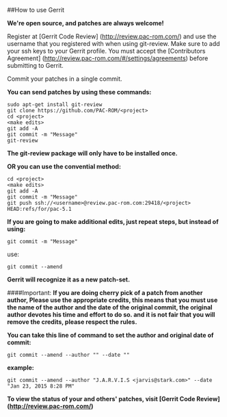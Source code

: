 ##How to use Gerrit

**We're open source, and patches are always welcome!**

Register at [Gerrit Code Review] (http://review.pac-rom.com/) and use the username that you registered with when using git-review.
Make sure to add your ssh keys to your Gerrit profile.
You must accept the [Contributors Agreement] (http://review.pac-rom.com/#/settings/agreements) before submitting to Gerrit.

Commit your patches in a single commit.

**You can send patches by using these commands:**

    sudo apt-get install git-review
    git clone https://github.com/PAC-ROM/<project>
    cd <project>
    <make edits>
    git add -A
    git commit -m "Message"
    git-review

**The git-review package will only have to be installed once.**

**OR you can use the convential method:**

    cd <project>
    <make edits>
    git add -A
    git commit -m "Message"
    git push ssh://<username>@review.pac-rom.com:29418/<project> HEAD:refs/for/pac-5.1

**If you are going to make additional edits, just repeat steps, but instead of using:**

    git commit -m "Message"

use:

    git commit --amend

**Gerrit will recognize it as a new patch-set.**

####Important:
**If you are doing cherry pick of a patch from another author, Please use the appropriate credits,
this means that you must use the name of the author and the date of the original commit,
the original author devotes his time and effort to do so. and it is not fair that you will remove the credits,
please respect the rules.**

**You can take this line of command to set the author and original date of commit:**

    git commit --amend --author "" --date ""

**example:**

    git commit --amend --author "J.A.R.V.I.S <jarvis@stark.com>" --date "Jan 23, 2015 8:28 PM"

**To view the status of your and others' patches, visit [Gerrit Code Review] (http://review.pac-rom.com/)**
